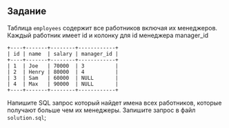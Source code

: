 ## Задание
Таблица `employees` содержит все работников включая их менеджеров. Каждый работник имеет id и колонку для id менеджера manager_id
```
+----+-------+--------+------------+
| id | name  | salary | manager_id |
+----+-------+--------+------------+
| 1  | Joe   | 70000  | 3          |
| 2  | Henry | 80000  | 4          |
| 3  | Sam   | 60000  | NULL       |
| 4  | Max   | 90000  | NULL       |
+----+-------+--------+------------+
```
Напишите SQL запрос который найдет имена всех работников, которые получают больше чем их менеджеры.
Запишите запрос в файл `solution.sql`;

